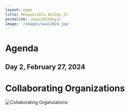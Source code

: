 ```yaml
---
layout: page
title: Responsible AI(Day 2)
permalink: /aaai2024day2/
image: '/images/aaai2024.jpg'
---
```



# Agenda

## Day 2, February 27, 2024

 


# Collaborating Organizations

![Collaborating Organizations]({{site.baseurl}}/images/aaai2024/collaborating-organizations.png) 






